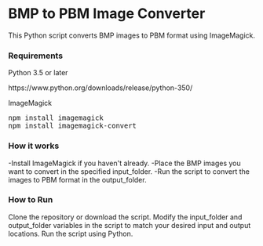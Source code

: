<h1>BMP to PBM Image Converter</h1>
This Python script converts BMP images to PBM format using ImageMagick.

<h3>Requirements</h3>
Python 3.5 or later
<p>https://www.python.org/downloads/release/python-350/</p>



ImageMagick
<pre>
npm install imagemagick
npm install imagemagick-convert
</pre>


<h3>How it works</h3>
-Install ImageMagick if you haven't already.
-Place the BMP images you want to convert in the specified input_folder.
-Run the script to convert the images to PBM format in the output_folder.

<h3>How to Run</h3>
Clone the repository or download the script.
Modify the input_folder and output_folder variables in the script to match your desired input and output locations.
Run the script using Python.


